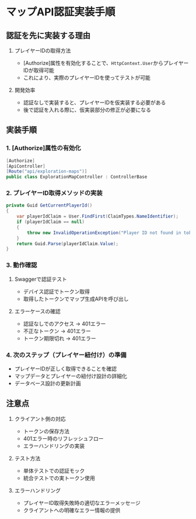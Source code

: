 # マップAPI認証実装手順

## 認証を先に実装する理由

1. プレイヤーIDの取得方法
   - [Authorize]属性を有効化することで、`HttpContext.User`からプレイヤーIDが取得可能
   - これにより、実際のプレイヤーIDを使ってテストが可能

2. 開発効率
   - 認証なしで実装すると、プレイヤーIDを仮実装する必要がある
   - 後で認証を入れる際に、仮実装部分の修正が必要になる

## 実装手順

### 1. [Authorize]属性の有効化
```csharp
[Authorize]
[ApiController]
[Route("api/exploration-maps")]
public class ExplorationMapController : ControllerBase
```

### 2. プレイヤーID取得メソッドの実装
```csharp
private Guid GetCurrentPlayerId()
{
    var playerIdClaim = User.FindFirst(ClaimTypes.NameIdentifier);
    if (playerIdClaim == null)
    {
        throw new InvalidOperationException("Player ID not found in token");
    }
    return Guid.Parse(playerIdClaim.Value);
}
```

### 3. 動作確認
1. Swaggerで認証テスト
   - デバイス認証でトークン取得
   - 取得したトークンでマップ生成APIを呼び出し

2. エラーケースの確認
   - 認証なしでのアクセス → 401エラー
   - 不正なトークン → 401エラー
   - トークン期限切れ → 401エラー

### 4. 次のステップ（プレイヤー紐付け）の準備
- プレイヤーIDが正しく取得できることを確認
- マップデータとプレイヤーの紐付け設計の詳細化
- データベース設計の更新計画

## 注意点

1. クライアント側の対応
   - トークンの保存方法
   - 401エラー時のリフレッシュフロー
   - エラーハンドリングの実装

2. テスト方法
   - 単体テストでの認証モック
   - 統合テストでの実トークン使用

3. エラーハンドリング
   - プレイヤーID取得失敗時の適切なエラーメッセージ
   - クライアントへの明確なエラー情報の提供